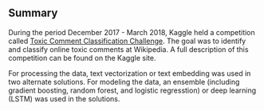 ## Summary

During the period December 2017 - March 2018, Kaggle held a competition called [Toxic Comment Classification Challenge](https://www.kaggle.com/c/jigsaw-toxic-comment-classification-challenge/overview). The goal was to identify and classify online toxic comments at Wikipedia. A full description of this competition can be found on the Kaggle site.

For processing the data, text vectorization or text embedding was used in two alternate solutions. For modeling the data, an ensemble (including gradient boosting, random forest, and logistic regresstion) or deep learning (LSTM) was used in the solutions.

